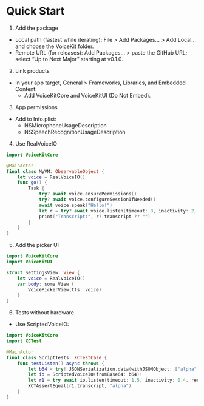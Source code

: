 # Quick Start

1) Add the package
- Local path (fastest while iterating): File > Add Packages… > Add Local… and choose the VoiceKit folder.
- Remote URL (for releases): Add Packages… > paste the GitHub URL; select “Up to Next Major” starting at v0.1.0.

2) Link products
- In your app target, General > Frameworks, Libraries, and Embedded Content:
  - Add VoiceKitCore and VoiceKitUI (Do Not Embed).

3) App permissions
- Add to Info.plist:
  - NSMicrophoneUsageDescription
  - NSSpeechRecognitionUsageDescription

4) Use RealVoiceIO
```swift
import VoiceKitCore

@MainActor
final class MyVM: ObservableObject {
    let voice = RealVoiceIO()
    func go() {
        Task {
            try? await voice.ensurePermissions()
            try? await voice.configureSessionIfNeeded()
            await voice.speak("Hello!")
            let r = try? await voice.listen(timeout: 8, inactivity: 2, record: false)
            print("Transcript:", r?.transcript ?? "")
        }
    }
}
```

5) Add the picker UI
```swift
import VoiceKitCore
import VoiceKitUI

struct SettingsView: View {
    let voice = RealVoiceIO()
    var body: some View {
        VoicePickerView(tts: voice)
    }
}
```

6) Tests without hardware
- Use ScriptedVoiceIO:
```swift
import VoiceKitCore
import XCTest

@MainActor
final class ScriptTests: XCTestCase {
    func testListen() async throws {
        let b64 = try! JSONSerialization.data(withJSONObject: ["alpha","beta"]).base64EncodedString()
        let io = ScriptedVoiceIO(fromBase64: b64)!
        let r1 = try await io.listen(timeout: 1.5, inactivity: 0.4, record: false)
        XCTAssertEqual(r1.transcript, "alpha")
    }
}
```
